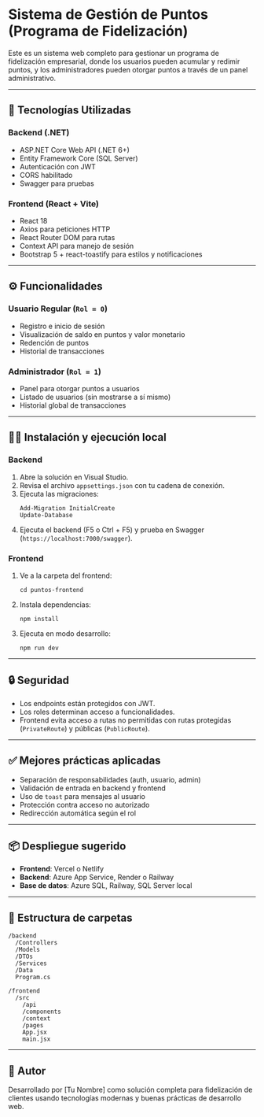 # Sistema de Gestión de Puntos (Programa de Fidelización)

Este es un sistema web completo para gestionar un programa de fidelización empresarial, donde los usuarios pueden acumular y redimir puntos, y los administradores pueden otorgar puntos a través de un panel administrativo.

---

## 🚀 Tecnologías Utilizadas

### Backend (.NET)
- ASP.NET Core Web API (.NET 6+)
- Entity Framework Core (SQL Server)
- Autenticación con JWT
- CORS habilitado
- Swagger para pruebas

### Frontend (React + Vite)
- React 18
- Axios para peticiones HTTP
- React Router DOM para rutas
- Context API para manejo de sesión
- Bootstrap 5 + react-toastify para estilos y notificaciones

---

## ⚙️ Funcionalidades

### Usuario Regular (`Rol = 0`)
- Registro e inicio de sesión
- Visualización de saldo en puntos y valor monetario
- Redención de puntos
- Historial de transacciones

### Administrador (`Rol = 1`)
- Panel para otorgar puntos a usuarios
- Listado de usuarios (sin mostrarse a sí mismo)
- Historial global de transacciones

---

## 🧑‍💻 Instalación y ejecución local

### Backend

1. Abre la solución en Visual Studio.
2. Revisa el archivo `appsettings.json` con tu cadena de conexión.
3. Ejecuta las migraciones:
   ```
   Add-Migration InitialCreate
   Update-Database
   ```
4. Ejecuta el backend (F5 o Ctrl + F5) y prueba en Swagger (`https://localhost:7000/swagger`).

### Frontend

1. Ve a la carpeta del frontend:
   ```
   cd puntos-frontend
   ```
2. Instala dependencias:
   ```
   npm install
   ```
3. Ejecuta en modo desarrollo:
   ```
   npm run dev
   ```

---

## 🔒 Seguridad

- Los endpoints están protegidos con JWT.
- Los roles determinan acceso a funcionalidades.
- Frontend evita acceso a rutas no permitidas con rutas protegidas (`PrivateRoute`) y públicas (`PublicRoute`).

---

## ✅ Mejores prácticas aplicadas

- Separación de responsabilidades (auth, usuario, admin)
- Validación de entrada en backend y frontend
- Uso de `toast` para mensajes al usuario
- Protección contra acceso no autorizado
- Redirección automática según el rol

---

## 📦 Despliegue sugerido

- **Frontend**: Vercel o Netlify
- **Backend**: Azure App Service, Render o Railway
- **Base de datos**: Azure SQL, Railway, SQL Server local

---

## 📁 Estructura de carpetas

```
/backend
  /Controllers
  /Models
  /DTOs
  /Services
  /Data
  Program.cs

/frontend
  /src
    /api
    /components
    /context
    /pages
    App.jsx
    main.jsx
```

---

## 📝 Autor

Desarrollado por [Tu Nombre] como solución completa para fidelización de clientes usando tecnologías modernas y buenas prácticas de desarrollo web.